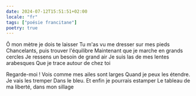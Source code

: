 ```yaml
---
date: 2024-07-12T15:51:51+02:00
locale: "fr"
tags: ["poésie francitane"]
poetry: true
---
```

Ô mon mètre je dois te laisser
Tu m'as vu me dresser sur mes pieds
Chancelants, puis trouver l'équilibre
Maintenant que je marche en grands cercles
Je ressens un besoin de grand air
Je suis las de mes lentes arabesques
Que je trace autour de chez toi

Regarde-moi ! Vois comme mes ailes sont larges
Quand je peux les étendre. Je vais les tremper
Dans le bleu. Et enfin je pourrais estamper
Le tableau de ma liberté, dans mon sillage
